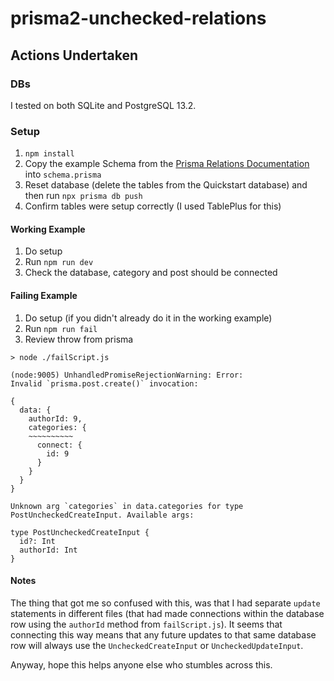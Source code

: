 # prisma2-unchecked-relations

## Actions Undertaken

### DBs

I tested on both SQLite and PostgreSQL 13.2.

### Setup

1. `npm install`
2. Copy the example Schema from the [Prisma Relations Documentation](https://www.prisma.io/docs/concepts/components/prisma-schema/relations#types-of-relations) into `schema.prisma`
3. Reset database (delete the tables from the Quickstart database) and then run `npx prisma db push`
4. Confirm tables were setup correctly (I used TablePlus for this)

#### Working Example

1. Do setup
2. Run `npm run dev`
3. Check the database, category and post should be connected

#### Failing Example

1. Do setup (if you didn't already do it in the working example)
2. Run `npm run fail`
3. Review throw from prisma

```
> node ./failScript.js

(node:9005) UnhandledPromiseRejectionWarning: Error:
Invalid `prisma.post.create()` invocation:

{
  data: {
    authorId: 9,
    categories: {
    ~~~~~~~~~~
      connect: {
        id: 9
      }
    }
  }
}

Unknown arg `categories` in data.categories for type PostUncheckedCreateInput. Available args:

type PostUncheckedCreateInput {
  id?: Int
  authorId: Int
}
```

#### Notes

The thing that got me so confused with this, was that I had separate `update` statements in different files (that had made connections within the database row using the `authorId` method from `failScript.js`). It seems that connecting this way means that any future updates to that same database row will always use the `UncheckedCreateInput` or `UncheckedUpdateInput`.

Anyway, hope this helps anyone else who stumbles across this.